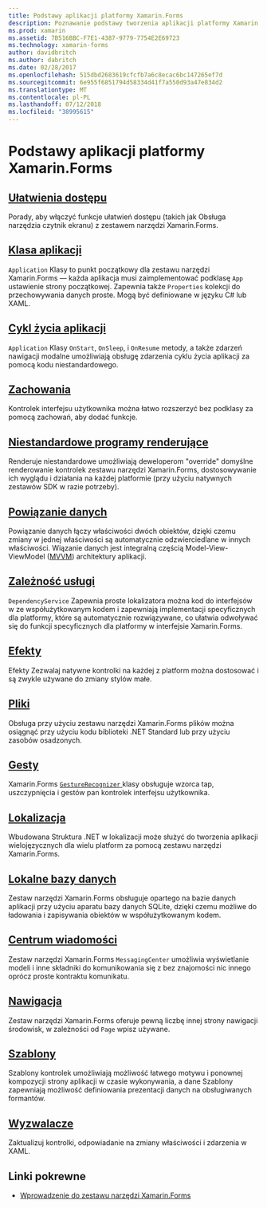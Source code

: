```yaml
---
title: Podstawy aplikacji platformy Xamarin.Forms
description: Poznawanie podstawy tworzenia aplikacji platformy Xamarin.Forms, w tym wszystkie wymagane podstawowe pojęcia, za pośrednictwem poprawek, takich jak lokalizacja i ułatwienia dostępu.
ms.prod: xamarin
ms.assetid: 7B516BBC-F7E1-4387-9779-7754E2E69723
ms.technology: xamarin-forms
author: davidbritch
ms.author: dabritch
ms.date: 02/28/2017
ms.openlocfilehash: 515dbd2683619cfcfb7a6c8ecac6bc147265ef7d
ms.sourcegitcommit: 6e955f6851794d58334d41f7a550d93a47e834d2
ms.translationtype: MT
ms.contentlocale: pl-PL
ms.lasthandoff: 07/12/2018
ms.locfileid: "38995615"
---
```

# <a name="xamarinforms-application-fundamentals"></a>Podstawy aplikacji platformy Xamarin.Forms

## <a name="accessibilityaccessibilityindexmd"></a>[Ułatwienia dostępu](accessibility/index.md)

Porady, aby włączyć funkcje ułatwień dostępu (takich jak Obsługa narzędzia czytnik ekranu) z zestawem narzędzi Xamarin.Forms.

## <a name="app-classapplication-classmd"></a>[Klasa aplikacji](application-class.md)

`Application` Klasy to punkt początkowy dla zestawu narzędzi Xamarin.Forms — każda aplikacja musi zaimplementować podklasę `App` ustawienie strony początkowej. Zapewnia także `Properties` kolekcji do przechowywania danych proste. Mogą być definiowane w języku C# lub XAML.

## <a name="app-lifecycleapp-lifecyclemd"></a>[Cykl życia aplikacji](app-lifecycle.md)

`Application` Klasy `OnStart`, `OnSleep`, i `OnResume` metody, a także zdarzeń nawigacji modalne umożliwiają obsługę zdarzenia cyklu życia aplikacji za pomocą kodu niestandardowego.

## <a name="behaviorsbehaviorsindexmd"></a>[Zachowania](behaviors/index.md)

Kontrolek interfejsu użytkownika można łatwo rozszerzyć bez podklasy za pomocą zachowań, aby dodać funkcje.

## <a name="custom-rendererscustom-rendererindexmd"></a>[Niestandardowe programy renderujące](custom-renderer/index.md)

Renderuje niestandardowe umożliwiają deweloperom "override" domyślne renderowanie kontrolek zestawu narzędzi Xamarin.Forms, dostosowywanie ich wyglądu i działania na każdej platformie (przy użyciu natywnych zestawów SDK w razie potrzeby).

## <a name="data-bindingdata-bindingindexmd"></a>[Powiązanie danych](data-binding/index.md)

Powiązanie danych łączy właściwości dwóch obiektów, dzięki czemu zmiany w jednej właściwości są automatycznie odzwierciedlane w innych właściwości. Wiązanie danych jest integralną częścią Model-View-ViewModel ([MVVM](~/xamarin-forms/enterprise-application-patterns/mvvm.md)) architektury aplikacji.

## <a name="dependency-servicedependency-serviceindexmd"></a>[Zależność usługi](dependency-service/index.md)

`DependencyService` Zapewnia proste lokalizatora można kod do interfejsów w ze współużytkowanym kodem i zapewniają implementacji specyficznych dla platformy, które są automatycznie rozwiązywane, co ułatwia odwoływać się do funkcji specyficznych dla platformy w interfejsie Xamarin.Forms.

## <a name="effectseffectsindexmd"></a>[Efekty](effects/index.md)

Efekty Zezwalaj natywne kontrolki na każdej z platform można dostosować i są zwykle używane do zmiany stylów małe.

## <a name="filesfilesmd"></a>[Pliki](files.md)

Obsługa przy użyciu zestawu narzędzi Xamarin.Forms plików można osiągnąć przy użyciu kodu biblioteki .NET Standard lub przy użyciu zasobów osadzonych.

## <a name="gesturesgesturesindexmd"></a>[Gesty](gestures/index.md)

Xamarin.Forms [ `GestureRecognizer` ](xref:Xamarin.Forms.GestureRecognizer) klasy obsługuje wzorca tap, uszczypnięcia i gestów pan kontrolek interfejsu użytkownika.

## <a name="localizationlocalizationindexmd"></a>[Lokalizacja](localization/index.md)

Wbudowana Struktura .NET w lokalizacji może służyć do tworzenia aplikacji wielojęzycznych dla wielu platform za pomocą zestawu narzędzi Xamarin.Forms.

## <a name="local-databasesdatabasesmd"></a>[Lokalne bazy danych](databases.md)

Zestaw narzędzi Xamarin.Forms obsługuje opartego na bazie danych aplikacji przy użyciu aparatu bazy danych SQLite, dzięki czemu możliwe do ładowania i zapisywania obiektów w współużytkowanym kodem.

## <a name="messaging-centermessaging-centermd"></a>[Centrum wiadomości](messaging-center.md)

Zestaw narzędzi Xamarin.Forms `MessagingCenter` umożliwia wyświetlanie modeli i inne składniki do komunikowania się z bez znajomości nic innego oprócz proste kontraktu komunikatu.

## <a name="navigationnavigationindexmd"></a>[Nawigacja](navigation/index.md)

Zestaw narzędzi Xamarin.Forms oferuje pewną liczbę innej strony nawigacji środowisk, w zależności od `Page` wpisz używane.

## <a name="templatestemplatesindexmd"></a>[Szablony](templates/index.md)

Szablony kontrolek umożliwiają możliwość łatwego motywu i ponownej kompozycji strony aplikacji w czasie wykonywania, a dane Szablony zapewniają możliwość definiowania prezentacji danych na obsługiwanych formantów.

## <a name="triggerstriggersmd"></a>[Wyzwalacze](triggers.md)

Zaktualizuj kontrolki, odpowiadanie na zmiany właściwości i zdarzenia w XAML.


## <a name="related-links"></a>Linki pokrewne

- [Wprowadzenie do zestawu narzędzi Xamarin.Forms](~/xamarin-forms/get-started/introduction-to-xamarin-forms.md)
